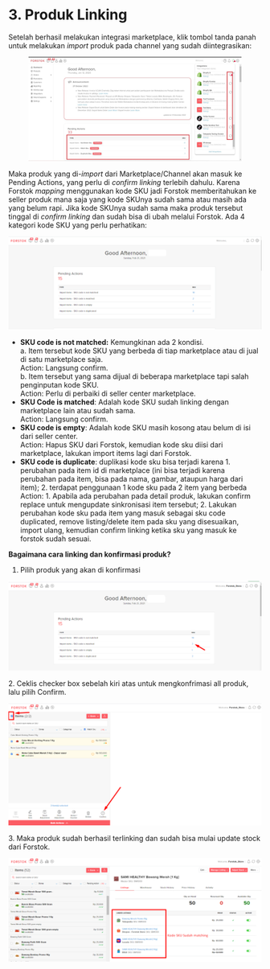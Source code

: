 # 3. Produk Linking

Setelah berhasil melakukan integrasi marketplace, klik tombol tanda panah untuk melakukan _import_ produk pada channel yang sudah diintegrasikan:

<figure><img src="../../../.gitbook/assets/Screenshot 2023-01-12 165253.jpg" alt=""><figcaption></figcaption></figure>

Maka produk yang di-_import_ dari Marketplace/Channel akan masuk ke Pending Actions, yang perlu di _confirm linking_ terlebih dahulu. Karena Forstok _mapping_ menggunakan kode SKU jadi Forstok memberitahukan ke seller produk mana saja yang kode SKUnya sudah sama atau masih ada yang belum rapi. Jika kode SKUnya sudah sama maka produk tersebut tinggal di _confirm linking_ dan sudah bisa di ubah melalui Forstok. Ada 4 kategori kode SKU yang perlu perhatikan:

![](<../../../.gitbook/assets/image (73).png>)

* **SKU code is not matched:** Kemungkinan ada 2 kondisi.\
  a. Item tersebut kode SKU yang berbeda di tiap marketplace atau di jual di satu marketplace saja.\
  Action: Langsung confirm.\
  b. Item tersebut yang sama dijual di beberapa marketplace tapi salah penginputan kode SKU.\
  Action: Perlu di perbaiki di seller center marketplace.
* **SKU Code is matched**: Adalah kode SKU sudah linking dengan marketplace lain atau sudah sama.\
  Action: Langsung confirm.
* **SKU code is empty**: Adalah kode SKU masih kosong atau belum di isi dari seller center.\
  Action: Hapus SKU dari Forstok, kemudian kode sku diisi dari marketplace, lakukan import items lagi dari Forstok.
* **SKU code is duplicate**: duplikasi kode sku bisa terjadi karena 1. perubahan pada item id di marketplace (ini bisa terjadi karena perubahan pada item, bisa pada nama, gambar, ataupun harga dari item); 2. terdapat penggunaan 1 kode sku pada 2 item yang berbeda\
  Action: 1. Apabila ada perubahan pada detail produk, lakukan confirm replace untuk mengupdate sinkronisasi item tersebut; 2. Lakukan perubahan kode sku pada item yang masuk sebagai sku code duplicated, remove listing/delete item pada sku yang disesuaikan, import ulang, kemudian confirm linking ketika sku yang masuk ke forstok sudah sesuai.

**Bagaimana cara linking dan konfirmasi produk?**

1. Pilih produk yang akan di konfirmasi

![](<../../../.gitbook/assets/image (283).png>)

2\. Ceklis checker box sebelah kiri atas untuk mengkonfrimasi all produk, lalu pilih Confirm.

![](<../../../.gitbook/assets/image (30) (1).png>)

3\. Maka produk sudah berhasil terlinking dan sudah bisa mulai update stock dari Forstok.

![](<../../../.gitbook/assets/image (3) (1) (1).png>)
